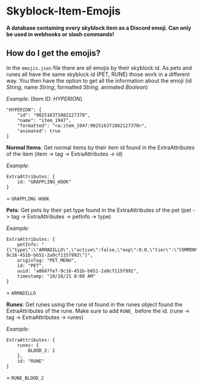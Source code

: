 # Skyblock-Item-Emojis
 **A database containing every skyblock item as a Discord emoji. 
 Can only be used in webhooks or slash commands!**
## How do I get the emojis?
In the `emojis.json` file there are all emojis by their skyblock id. As pets and runes all have the same skyblock id (PET, RUNE) those work in a different way. You then have the option to get all the information about the emoji (id *String*, name *String*, formatted *String*, animated *Boolean*)

*Example*: (Item ID: *HYPERION*)

    "HYPERION": {
	    "id": "902516371882127370",
	    "name": "item_1947",
		"formatted": "<a:item_1947:902516371882127370>",
		"animated": true
	}

**Normal Items**:
Get normal items by their item id found in the ExtraAttributes of the item (item -> tag -> ExtraAttributes -> id)

*Example*:

    ExtraAttributes: {
        id: "GRAPPLING_HOOK"
    }
   = `GRAPPLING HOOK`

**Pets**:
Get pets by their pet type found in the ExtraAttributes of the pet (pet -> tag -> ExtraAttributes -> petInfo  -> type)

*Example*:

    ExtraAttributes: {
        petInfo: "{\"type\":\"ARMADILLO\",\"active\":false,\"exp\":0.0,\"tier\":\"COMMON\",\"hideInfo\":false,\"candyUsed\":0,\"uuid\":\"a8667fe7-9c16-451b-b651-2a0cf115f992\"}",
        originTag: "PET_MENU",
        id: "PET",
        uuid: "a8667fe7-9c16-451b-b651-2a0cf115f992",
        timestamp: "10/28/21 8:00 AM"
    }
    
   = `ARMADILLO`

**Runes**:
Get runes using the rune id found in the runes object found the ExtraAttributes of the rune. Make sure to add `RUNE_` before the id. (rune -> tag -> ExtraAttributes -> runes)

*Example*:

    ExtraAttributes: {
        runes: {
            BLOOD_2: 1
        },
        id: "RUNE"
    }
  = `RUNE_BLOOD_2`

